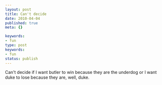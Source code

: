 ```yaml
---
layout: post
title: Can't decide
date: 2010-04-04
published: true
meta: {}

keywords:
- fun
type: post
keywords:
- fun
status: publish
---
```

Can't decide if I want butler to win because they are the underdog or I want duke to lose because they are, well, duke.
